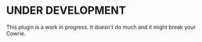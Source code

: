 # UNDER DEVELOPMENT

This plugin is a work in progress. It doesn't do much and it might break your Cowrie.
